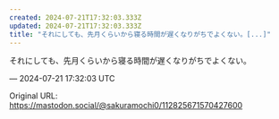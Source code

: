 ```yaml
---
created: 2024-07-21T17:32:03.333Z
updated: 2024-07-21T17:32:03.333Z
title: "それにしても、先月くらいから寝る時間が遅くなりがちでよくない。[...]"
---
```


<p>それにしても、先月くらいから寝る時間が遅くなりがちでよくない。</p>

&mdash; 2024-07-21 17:32:03 UTC

Original URL: https://mastodon.social/@sakuramochi0/112825671570427600

